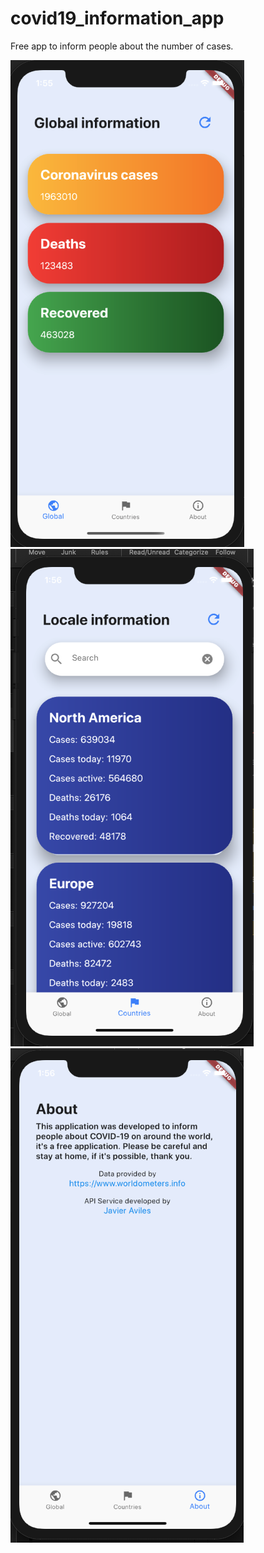 # covid19_information_app

Free app to inform people about the number of cases.


![Image of Global information](https://github.com/alandvgarcia/covid_19_information/blob/master/PastedGraphic-1.png)
![Image of Locale information](https://github.com/alandvgarcia/covid_19_information/blob/master/PastedGraphic-2.png)
![Image of About information](https://github.com/alandvgarcia/covid_19_information/blob/master/PastedGraphic-3.png)
